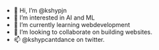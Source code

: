 - 👋 Hi, I’m @kshypjn
- 👀 I’m interested in AI and ML
- 🌱 I’m currently learning webdevelopment
- 💞️ I’m looking to collaborate on building websites.
- 📫 @kshypcantdance on twitter.

<!---
kshypjn/kshypjn is a ✨ special ✨ repository because its `README.md` (this file) appears on your GitHub profile.
You can click the Preview link to take a look at your changes.
--->
